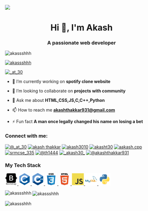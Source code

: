 ![](https://github.com/Akassshhh/Akash-Thakkar/blob/main/1.png)
<h1 align="center">Hi 👋, I'm Akash</h1>
<h3 align="center">A passionate web developer</h3>

<p align="left"> <img src="https://komarev.com/ghpvc/?username=akassshhh&label=Profile%20views&color=0e75b6&style=flat" alt="akassshhh" /> </p>

<p align="left"> <a href="https://github.com/ryo-ma/github-profile-trophy"><img src="https://github-profile-trophy.vercel.app/?username=akassshhh" alt="akassshhh" /></a> </p>

<p align="left"> <a href="https://twitter.com/@_at_30" target="blank"><img src="https://img.shields.io/twitter/follow/@_at_30?logo=twitter&style=for-the-badge" alt="_at_30" /></a> </p>

- 🔭 I’m currently working on **spotify clone website**

- 👯 I’m looking to collaborate on **projects with community**

- 💬 Ask me about **HTML,CSS,JS,C,C++,Python**

- 📫 How to reach me **akashthakkar931@gmail.com**

- ⚡ Fun fact **A man once legally changed his name on losing a bet**

<h3 align="left">Connect with me:</h3>
<p align="left">
<a href="https://twitter.com/@_at_30" target="blank"><img align="center" src="https://raw.githubusercontent.com/rahuldkjain/github-profile-readme-generator/master/src/images/icons/Social/twitter.svg" alt="@_at_30" height="30" width="40" /></a>
<a href="https://linkedin.com/in/akash thakkar" target="blank"><img align="center" src="https://raw.githubusercontent.com/rahuldkjain/github-profile-readme-generator/master/src/images/icons/Social/linked-in-alt.svg" alt="akash thakkar" height="30" width="40" /></a>
<a href="https://kaggle.com/akash3010" target="blank"><img align="center" src="https://raw.githubusercontent.com/rahuldkjain/github-profile-readme-generator/master/src/images/icons/Social/kaggle.svg" alt="akash3010" height="30" width="40" /></a>
<a href="https://fb.com/akasht30" target="blank"><img align="center" src="https://raw.githubusercontent.com/rahuldkjain/github-profile-readme-generator/master/src/images/icons/Social/facebook.svg" alt="akasht30" height="30" width="40" /></a>
<a href="https://instagram.com/aakash.css" target="blank"><img align="center" src="https://raw.githubusercontent.com/rahuldkjain/github-profile-readme-generator/master/src/images/icons/Social/instagram.svg" alt="aakash.cpp" height="30" width="40" /></a>
<a href="https://www.codechef.com/users/srmcse_335" target="blank"><img align="center" src="https://cdn.jsdelivr.net/npm/simple-icons@3.1.0/icons/codechef.svg" alt="srmcse_335" height="30" width="40" /></a>
<a href="https://www.hackerrank.com/@th1444" target="blank"><img align="center" src="https://raw.githubusercontent.com/rahuldkjain/github-profile-readme-generator/master/src/images/icons/Social/hackerrank.svg" alt="@th1444" height="30" width="40" /></a>
<a href="https://www.leetcode.com/_akash30_" target="blank"><img align="center" src="https://raw.githubusercontent.com/rahuldkjain/github-profile-readme-generator/master/src/images/icons/Social/leet-code.svg" alt="_akash30_" height="30" width="40" /></a>
<a href="https://www.hackerearth.com/@akashthakkar931" target="blank"><img align="center" src="https://raw.githubusercontent.com/rahuldkjain/github-profile-readme-generator/master/src/images/icons/Social/hackerearth.svg" alt="@akashthakkar931" height="30" width="40" /></a>
</p>

<h3 align="left">My Tech Stack</h3>
<p align="left">  <a href="https://getbootstrap.com" target="_blank" rel="noreferrer"> <img
            src="https://raw.githubusercontent.com/devicons/devicon/master/icons/bootstrap/bootstrap-plain-wordmark.svg"
            alt="bootstrap" width="40" height="40" /> </a> <a href="https://www.cprogramming.com/" target="_blank" rel="noreferrer"> <img src="https://raw.githubusercontent.com/devicons/devicon/master/icons/c/c-original.svg" alt="c" width="40" height="40"/> </a> <a href="https://www.w3schools.com/cpp/" target="_blank" rel="noreferrer"> <img src="https://raw.githubusercontent.com/devicons/devicon/master/icons/cplusplus/cplusplus-original.svg" alt="cplusplus" width="40" height="40"/> </a> <a href="https://www.w3schools.com/css/" target="_blank" rel="noreferrer"> <img src="https://raw.githubusercontent.com/devicons/devicon/master/icons/css3/css3-original-wordmark.svg" alt="css3" width="40" height="40"/> </a> <a href="https://www.w3.org/html/" target="_blank" rel="noreferrer"> <img src="https://raw.githubusercontent.com/devicons/devicon/master/icons/html5/html5-original-wordmark.svg" alt="html5" width="40" height="40"/> </a> <a href="https://developer.mozilla.org/en-US/docs/Web/JavaScript" target="_blank" rel="noreferrer"> <img src="https://raw.githubusercontent.com/devicons/devicon/master/icons/javascript/javascript-original.svg" alt="javascript" width="40" height="40"/> </a> <a href="https://www.mysql.com/" target="_blank" rel="noreferrer"> <img src="https://raw.githubusercontent.com/devicons/devicon/master/icons/mysql/mysql-original-wordmark.svg" alt="mysql" width="40" height="40"/> </a> <a href="https://www.python.org" target="_blank" rel="noreferrer"> <img src="https://raw.githubusercontent.com/devicons/devicon/master/icons/python/python-original.svg" alt="python" width="40" height="40"/> </a> </p>

<p><img align="left" src="https://github-readme-stats.vercel.app/api/top-langs?username=akassshhh&show_icons=true&locale=en&layout=compact" alt="akassshhh" /></p>

<p>&nbsp;<img align="center" src="https://github-readme-stats.vercel.app/api?username=akassshhh&show_icons=true&locale=en" alt="akassshhh" /></p>

<p><img align="center" src="https://github-readme-streak-stats.herokuapp.com/?user=akassshhh&" alt="akassshhh" /></p>
